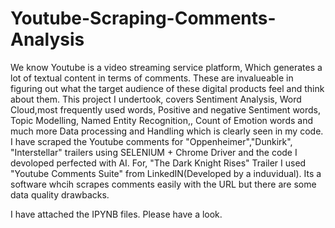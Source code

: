 # Youtube-Scraping-Comments-Analysis

We know Youtube is a video streaming service platform, Which generates a lot of textual content in terms of comments. These are invalueable in figuring out what the target audience of these digital products feel and think about them.
This project I undertook, covers Sentiment Analysis, Word Cloud,most frequently used words, Positive and negative Sentiment words, Topic Modelling, Named Entity Recognition,, Count of Emotion words and much more Data processing and Handling which is clearly seen in my code.
I have scraped the Youtube comments for "Oppenheimer","Dunkirk", "Interstellar" trailers using SELENIUM + Chrome Driver and the code I devoloped perfected with AI. For, "The Dark Knight Rises" Trailer I used "Youtube Comments Suite" from LinkedIN(Developed by a induvidual). Its a software whcih scrapes comments easily with the URL but there are some data quality drawbacks.

I have attached the IPYNB files. Please have a look.
